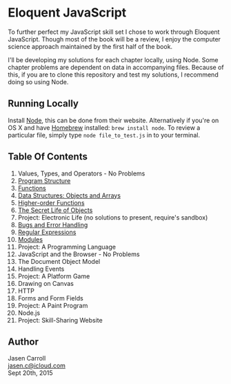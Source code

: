 # Eloquent JavaScript

To further perfect my JavaScript skill set I chose to work through
Eloquent JavaScript. Though most of the book will be a review, I enjoy the
computer science approach maintained by the first half of the book.

I'll be developing my solutions for each chapter locally, using Node. Some
chapter problems are dependent on data in accompanying files. Because of
this, if you are to clone this repository and test my solutions, I recommend
doing so using Node.

## Running Locally

Install [Node][1], this can be done from their website. Alternatively if you're
on OS X and have [Homebrew][2] installed: `brew install node`. To review a
particular file, simply type `node file_to_test.js` in to your terminal.

## Table Of Contents

1. Values, Types, and Operators - No Problems
2. [Program Structure](ch-2.js)
3. [Functions](ch-3.js)
4. [Data Structures: Objects and Arrays](ch-4.js)
5. [Higher-order Functions](ch-5.js)
6. [The Secret Life of Objects](ch-6.js)
7. Project: Electronic Life (no solutions to present, require's sandbox)
8. [Bugs and Error Handling](ch-8.js)
9. [Regular Expressions](ch-9.js)
10. [Modules](ch-10.js)
11. Project: A Programming Language
12. JavaScript and the Browser - No Problems
13. The Document Object Model
14. Handling Events
15. Project: A Platform Game
16. Drawing on Canvas
17. HTTP
18. Forms and Form Fields
19. Project: A Paint Program
20. Node.js
21. Project: Skill-Sharing Website


## Author

Jasen Carroll  
jasen.c@icloud.com  
Sept 20th, 2015


[1]: https://nodejs.org/
[2]: http://brew.sh/

